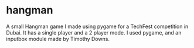 # hangman
A small Hangman game I made using pygame for a TechFest competition in Dubai. It has a single player and a 2 player mode.
I used pygame, and an inputbox module made by Timothy Downs.
